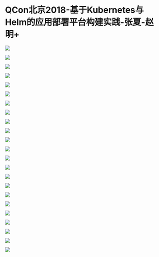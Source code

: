 # QCon北京2018-基于Kubernetes与Helm的应用部署平台构建实践-张夏-赵明+

![](https://raw.githubusercontent.com/hellojd2018/ms_document/master/Qcon/北京2018/images/赵明+/201905122110_4.png)


![](https://raw.githubusercontent.com/hellojd2018/ms_document/master/Qcon/北京2018/images/赵明+/201905122110_5.png)


![](https://raw.githubusercontent.com/hellojd2018/ms_document/master/Qcon/北京2018/images/赵明+/201905122110_6.png)


![](https://raw.githubusercontent.com/hellojd2018/ms_document/master/Qcon/北京2018/images/赵明+/201905122110_7.png)


![](https://raw.githubusercontent.com/hellojd2018/ms_document/master/Qcon/北京2018/images/赵明+/201905122110_8.png)


![](https://raw.githubusercontent.com/hellojd2018/ms_document/master/Qcon/北京2018/images/赵明+/201905122110_9.png)


![](https://raw.githubusercontent.com/hellojd2018/ms_document/master/Qcon/北京2018/images/赵明+/201905122110_10.png)


![](https://raw.githubusercontent.com/hellojd2018/ms_document/master/Qcon/北京2018/images/赵明+/201905122110_11.png)


![](https://raw.githubusercontent.com/hellojd2018/ms_document/master/Qcon/北京2018/images/赵明+/201905122110_12.png)


![](https://raw.githubusercontent.com/hellojd2018/ms_document/master/Qcon/北京2018/images/赵明+/201905122110_13.png)


![](https://raw.githubusercontent.com/hellojd2018/ms_document/master/Qcon/北京2018/images/赵明+/201905122110_14.png)


![](https://raw.githubusercontent.com/hellojd2018/ms_document/master/Qcon/北京2018/images/赵明+/201905122110_15.png)


![](https://raw.githubusercontent.com/hellojd2018/ms_document/master/Qcon/北京2018/images/赵明+/201905122110_16.png)


![](https://raw.githubusercontent.com/hellojd2018/ms_document/master/Qcon/北京2018/images/赵明+/201905122110_17.png)


![](https://raw.githubusercontent.com/hellojd2018/ms_document/master/Qcon/北京2018/images/赵明+/201905122110_18.png)


![](https://raw.githubusercontent.com/hellojd2018/ms_document/master/Qcon/北京2018/images/赵明+/201905122110_19.png)


![](https://raw.githubusercontent.com/hellojd2018/ms_document/master/Qcon/北京2018/images/赵明+/201905122110_20.png)


![](https://raw.githubusercontent.com/hellojd2018/ms_document/master/Qcon/北京2018/images/赵明+/201905122110_21.png)


![](https://raw.githubusercontent.com/hellojd2018/ms_document/master/Qcon/北京2018/images/赵明+/201905122110_22.png)


![](https://raw.githubusercontent.com/hellojd2018/ms_document/master/Qcon/北京2018/images/赵明+/201905122110_23.png)


![](https://raw.githubusercontent.com/hellojd2018/ms_document/master/Qcon/北京2018/images/赵明+/201905122110_24.png)


![](https://raw.githubusercontent.com/hellojd2018/ms_document/master/Qcon/北京2018/images/赵明+/201905122110_25.png)


![](https://raw.githubusercontent.com/hellojd2018/ms_document/master/Qcon/北京2018/images/赵明+/201905122110_26.png)


